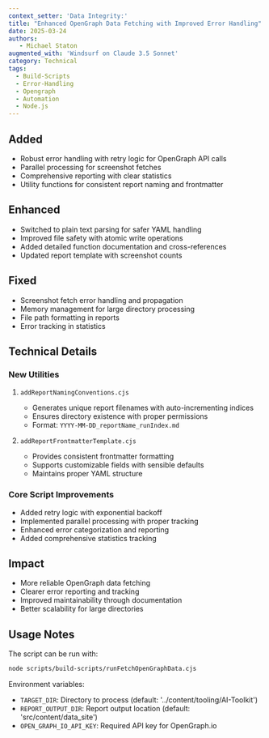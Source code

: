 ```yaml
---
context_setter: 'Data Integrity:'
title: "Enhanced OpenGraph Data Fetching with Improved Error Handling"
date: 2025-03-24
authors: 
   - Michael Staton
augmented_with: 'Windsurf on Claude 3.5 Sonnet'
category: Technical
tags:
  - Build-Scripts
  - Error-Handling
  - Opengraph
  - Automation
  - Node.js
---
```


## Added
- Robust error handling with retry logic for OpenGraph API calls
- Parallel processing for screenshot fetches
- Comprehensive reporting with clear statistics
- Utility functions for consistent report naming and frontmatter

## Enhanced
- Switched to plain text parsing for safer YAML handling
- Improved file safety with atomic write operations
- Added detailed function documentation and cross-references
- Updated report template with screenshot counts

## Fixed
- Screenshot fetch error handling and propagation
- Memory management for large directory processing
- File path formatting in reports
- Error tracking in statistics

## Technical Details

### New Utilities
1. `addReportNamingConventions.cjs`
   - Generates unique report filenames with auto-incrementing indices
   - Ensures directory existence with proper permissions
   - Format: `YYYY-MM-DD_reportName_runIndex.md`

2. `addReportFrontmatterTemplate.cjs`
   - Provides consistent frontmatter formatting
   - Supports customizable fields with sensible defaults
   - Maintains proper YAML structure

### Core Script Improvements
- Added retry logic with exponential backoff
- Implemented parallel processing with proper tracking
- Enhanced error categorization and reporting
- Added comprehensive statistics tracking

## Impact
- More reliable OpenGraph data fetching
- Clearer error reporting and tracking
- Improved maintainability through documentation
- Better scalability for large directories

## Usage Notes
The script can be run with:
```bash
node scripts/build-scripts/runFetchOpenGraphData.cjs
```

Environment variables:
- `TARGET_DIR`: Directory to process (default: '../content/tooling/AI-Toolkit')
- `REPORT_OUTPUT_DIR`: Report output location (default: 'src/content/data_site')
- `OPEN_GRAPH_IO_API_KEY`: Required API key for OpenGraph.io